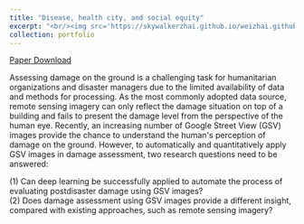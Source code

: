 ```yaml
---
title: "Disease, health city, and social equity"
excerpt: "<br/><img src='https://skywalkerzhai.github.io/weizhai.github.io/images/COVID-19_minority.jpg'>"
collection: portfolio
---
```



[Paper Download](https://doi.org/10.1080/24694452.2020.1866489)

Assessing damage on the ground is a challenging task for humanitarian organizations and disaster managers due to the limited availability of data and methods for processing. As the most commonly adopted data source, remote sensing imagery can only reflect the damage situation on top of a building and fails to present the damage level from the perspective of the human eye. Recently, an increasing number of Google Street View (GSV) images provide the chance to understand the human's perception of damage on the ground. However, to automatically and quantitatively apply GSV images in damage assessment, two research questions need to be answered: 

(1) Can deep learning be successfully applied to automate the process of evaluating postdisaster damage using GSV images?  \
(2) Does damage assessment using GSV images provide a different insight, compared with existing approaches, such as remote sensing imagery?



